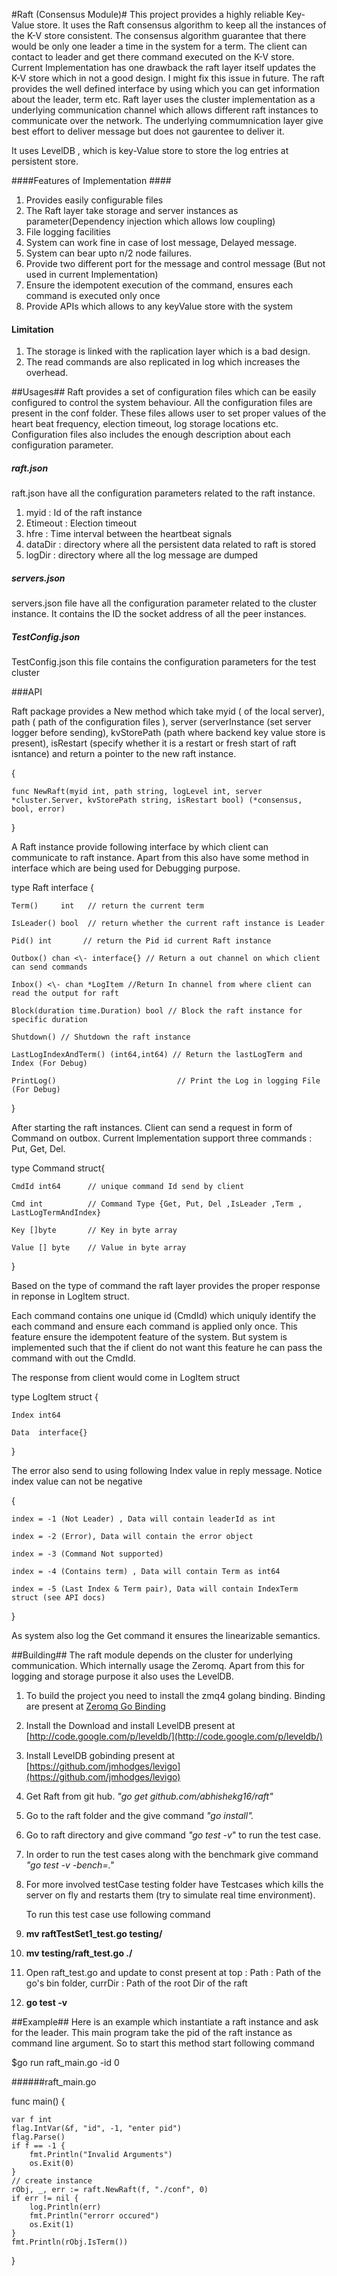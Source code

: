 #Raft (Consensus Module)#
This project provides a highly reliable Key-Value store. It uses the Raft consensus algorithm to  keep all the instances of the K-V store consistent. 
The consensus algorithm guarantee that there would be only one leader a time in the system for a term. The client can contact to leader and get there command executed on the K-V store. 
Current Implementation has one drawback the raft layer itself updates the K-V store which in not a good design. I might fix this issue in future.
The raft provides the well defined interface by using which you can get information about the leader, term etc. Raft layer uses the cluster implementation as a underlying communication channel which allows different raft instances to communicate over the network. The underlying commumnication layer give best effort to deliver message but does not gaurentee to deliver it.
	
It uses LevelDB , which is key-Value store to store the log entries at persistent store. 


####Features of Implementation ####
1. Provides easily configurable files 
2. The Raft layer take storage and server instances as parameter(Dependency injection which allows low coupling)
3. File logging facilities
4. System can work fine in case of lost message, Delayed message.
5. System can bear upto n/2 node failures.
6. Provide two different port for the message and control message (But not used in current Implementation)
7. Ensure the idempotent execution of the command, ensures each command is executed only once
8. Provide APIs which allows to any keyValue store with the system

#### Limitation ####
1. The storage is linked with the raplication layer which is a bad design.
2. The read commands are also replicated in log which increases the overhead.


##Usages##
Raft provides a set of configuration files which can be easily configured to control the system behaviour. All the configuration files are present in the conf folder. These files allows user to set proper values of the heart beat frequency, election timeout, log storage locations etc. Configuration files also includes the enough description about each configuration parameter. 

##### raft.json 
raft.json have all the configuration parameters related to the raft instance.

1. myid : Id of the raft instance 
2. Etimeout : Election timeout
2. hfre : Time interval between the heartbeat signals
3. dataDir : directory where all the persistent data related to raft is stored
4. logDir : directory where all the log message are dumped


##### servers.json
servers.json file have all the configuration parameter related to the cluster instance. It contains the ID the socket address of all the peer instances.

##### TestConfig.json 
TestConfig.json this file contains the configuration parameters for the test cluster

###API

Raft package provides a New method which take myid ( of the local server),  path ( path of the configuration files ),   server  (serverInstance (set server logger before sending), kvStorePath (path where backend key value store is present), isRestart  (specify whether it is a restart or fresh start of raft isntance) and return a pointer to the new raft instance.

{

	func NewRaft(myid int, path string, logLevel int, server *cluster.Server, kvStorePath string, isRestart bool) (*consensus, bool, error) 

}

A Raft instance provide following interface by which client can communicate to raft instance. Apart from this also have some method in interface which are being used for Debugging purpose.

type Raft interface {

    Term()     int   // return the current term 

    IsLeader() bool  // return whether the current raft instance is Leader 

    Pid() int		// return the Pid id current Raft instance
    
    Outbox() chan <\- interface{} // Return a out channel on which client can send commands

    Inbox() <\- chan *LogItem //Return In channel from where client can read the output for raft 

    Block(duration time.Duration) bool // Block the raft instance for specific duration

    Shutdown() // Shutdown the raft instance 

    LastLogIndexAndTerm() (int64,int64) // Return the lastLogTerm and Index (For Debug)
  
    PrintLog()                           // Print the Log in logging File (For Debug)
	
}
 

After starting the raft instances. Client can send a request in form of Command on outbox. Current Implementation support three commands : Put, Get, Del.

type Command struct{

	CmdId int64      // unique command Id send by client

	Cmd int			 // Command Type {Get, Put, Del ,IsLeader ,Term , LastLogTermAndIndex}

	Key []byte		 // Key in byte array 

	Value [] byte	 // Value in byte array	

}




Based on the type of command the raft layer provides the proper response in reponse in LogItem struct. 

Each command contains one unique id (CmdId) which uniquly identify the each command and ensure each command is applied only once. This feature ensure the idempotent feature of the system. But system is implemented such that the if client do not want this feature he can pass the command with out the CmdId. 

The response from client would come in LogItem struct


type LogItem struct {

	Index int64

	Data  interface{}

}


The error also send to using following Index value in reply message. Notice index value can not be negative

{

	index = -1 (Not Leader) , Data will contain leaderId as int

	index = -2 (Error), Data will contain the error object

	index = -3 (Command Not supported)

	index = -4 (Contains term) , Data will contain Term as int64

	index = -5 (Last Index & Term pair), Data will contain IndexTerm struct (see API docs)

}

As system also log the Get command it ensures the linearizable semantics.

##Building##
The raft module depends on the cluster for underlying communication. Which internally  usage the Zeromq. Apart from this for logging and storage purpose it also uses the LevelDB.

1. To build the project you need to install the zmq4 golang binding. Binding are present at [Zeromq Go Binding](https://github.com/pebbe/zmq4)
2. Install the Download and install LevelDB present at [http://code.google.com/p/leveldb/](http://code.google.com/p/leveldb/)
3. Install LevelDB gobinding present at [https://github.com/jmhodges/levigo](https://github.com/jmhodges/levigo)
4. Get Raft from git hub. *"go get github.com/abhishekg16/raft"*
5. Go to the raft folder and the give command *"go install".*
6. Go to raft directory and give command *"go test -v*" to run the test case.
7. In order to run the test cases along with the benchmark give command *"go test -v -bench=."*
8. For more involved testCase testing folder have Testcases which kills the server on fly and restarts them (try to simulate real time environment).
	
	To run this test case use following command
1.  **mv raftTestSet1_test.go testing/**
2.  **mv testing/raft_test.go ./**
3.  Open raft_test.go and update to const present at top : Path : Path of the go's bin folder, currDir : Path of the root Dir of the raft  
4.  **go test -v**



##Example##
Here is an example which instantiate a raft instance and ask for the leader. This main program take the pid of the raft instance as command line argument. So to start this method start following command

$go run raft\_main.go -id 0

######raft\_main.go

func main() {

	var f int
	flag.IntVar(&f, "id", -1, "enter pid")
	flag.Parse()
	if f == -1 {
		fmt.Println("Invalid Arguments")
		os.Exit(0)
	}
	// create instance
	rObj, _, err := raft.NewRaft(f, "./conf", 0)
	if err != nil {
		log.Println(err)
		fmt.Println("errorr occured")
		os.Exit(1)
	}
	fmt.Println(rObj.IsTerm()) 

}


 	





	



 




